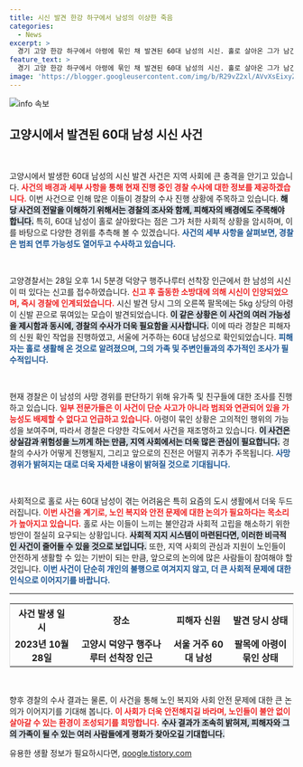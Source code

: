```yaml
---
title: 시신 발견 한강 하구에서 남성의 이상한 죽음
categories:
  - News
excerpt: >
  경기 고양 한강 하구에서 아령에 묶인 채 발견된 60대 남성의 시신. 홀로 살아온 그가 남긴 의문과 함께 경찰이 수사에 나섰다. 범죄의 그림자가 드리운 이 사건의 진실은 무엇일까?
feature_text: >
  경기 고양 한강 하구에서 아령에 묶인 채 발견된 60대 남성의 시신. 홀로 살아온 그가 남긴 의문과 함께 경찰이 수사에 나섰다. 범죄의 그림자가 드리운 이 사건의 진실은 무엇일까?
image: 'https://blogger.googleusercontent.com/img/b/R29vZ2xl/AVvXsEixyZcFfHzMRdzZMjFBmAUKJYCLCGyLL1o632UiGVXcaFdKo_bkvkuCioo0uUKlGfBVcT3P84aROyZIXSBEx3Aw5nCQ3pTgDom1WDC4m8eifvWiAmWEEVb4x6G_l8C0QH225ldMjyaFvpxGEBGNO37VmDTDMHGhJPq73UglMfDca1-0aw/s1600/blogspot.png'
---
```


<p><img src="https://blogger.googleusercontent.com/img/b/R29vZ2xl/AVvXsEixyZcFfHzMRdzZMjFBmAUKJYCLCGyLL1o632UiGVXcaFdKo_bkvkuCioo0uUKlGfBVcT3P84aROyZIXSBEx3Aw5nCQ3pTgDom1WDC4m8eifvWiAmWEEVb4x6G_l8C0QH225ldMjyaFvpxGEBGNO37VmDTDMHGhJPq73UglMfDca1-0aw/s1600/blogspot.png" alt="info 속보" /></p>

<h2 data-ke-size="size26">고양시에서 발견된 60대 남성 시신 사건</h2>

<p data-ke-size="size16">&nbsp;</p>

<p>고양시에서 발생한 60대 남성의 시신 발견 사건은 지역 사회에 큰 충격을 안기고 있습니다. <b><span style="color: #ee2323;">사건의 배경과 세부 사항을 통해 현재 진행 중인 경찰 수사에 대한 정보를 제공하겠습니다.</span></b> 이번 사건으로 인해 많은 이들이 경찰의 수사 진행 상황에 주목하고 있습니다. <b><span style="background-color: #21538527;">해당 사건의 전말을 이해하기 위해서는 경찰의 조사와 함께, 피해자의 배경에도 주목해야 합니다.</span></b> 특히, 60대 남성이 홀로 살아왔다는 점은 그가 처한 사회적 상황을 암시하며, 이를 바탕으로 다양한 경위를 추측해 볼 수 있겠습니다. <b><span style="color: #1a5490;">사건의 세부 사항을 살펴보면, 경찰은 범죄 연루 가능성도 열어두고 수사하고 있습니다.</span></b></p>

<p data-ke-size="size16">&nbsp;</p>

<p>고양경찰서는 28일 오후 1시 5분경 덕양구 행주나루터 선착장 인근에서 한 남성의 시신이 떠 있다는 신고를 접수하였습니다. <b><span style="color: #ee2323;">신고 후 출동한 소방대에 의해 시신이 인양되었으며, 즉시 경찰에 인계되었습니다.</span></b> 시신 발견 당시 그의 오른쪽 팔목에는 5kg 상당의 아령이 신발 끈으로 묶여있는 모습이 발견되었습니다. <b><span style="background-color: #21538527;">이 같은 상황은 이 사건의 여러 가능성을 제시함과 동시에, 경찰의 수사가 더욱 필요함을 시사합니다.</span></b> 이에 따라 경찰은 피해자의 신원 확인 작업을 진행하였고, 서울에 거주하는 60대 남성으로 확인되었습니다. <b><span style="color: #1a5490;">피해자는 홀로 생활해 온 것으로 알려졌으며, 그의 가족 및 주변인들과의 추가적인 조사가 필수적입니다.</span></b></p>

<p data-ke-size="size16">&nbsp;</p>

<p>현재 경찰은 이 남성의 사망 경위를 판단하기 위해 유가족 및 친구들에 대한 조사를 진행하고 있습니다. <b><span style="color: #ee2323;">일부 전문가들은 이 사건이 단순 사고가 아니라 범죄와 연관되어 있을 가능성도 배제할 수 없다고 언급하고 있습니다.</span></b> 아령이 묶인 상황은 고의적인 행위의 가능성을 보여주며, 따라서 경찰은 다양한 각도에서 사건을 재조명하고 있습니다. <b><span style="background-color: #21538527;">이 사건은 상실감과 위험성을 느끼게 하는 만큼, 지역 사회에서는 더욱 많은 관심이 필요합니다.</span></b> 경찰의 수사가 어떻게 진행될지, 그리고 앞으로의 진전은 어떨지 귀추가 주목됩니다. <b><span style="color: #1a5490;">사망 경위가 밝혀지는 대로 더욱 자세한 내용이 밝혀질 것으로 기대됩니다.</span></b></p>

<p data-ke-size="size16">&nbsp;</p>

<p>사회적으로 홀로 사는 60대 남성이 겪는 어려움은 특히 요즘의 도시 생활에서 더욱 두드러집니다. <b><span style="color: #ee2323;">이번 사건을 계기로, 노인 복지와 안전 문제에 대한 논의가 필요하다는 목소리가 높아지고 있습니다.</span></b> 홀로 사는 이들이 느끼는 불안감과 사회적 고립을 해소하기 위한 방안이 절실히 요구되는 상황입니다. <b><span style="background-color: #21538527;">사회적 지지 시스템이 마련된다면, 이러한 비극적인 사건이 줄어들 수 있을 것으로 보입니다.</span></b> 또한, 지역 사회의 관심과 지원이 노인들이 안전하게 생활할 수 있는 기반이 되는 만큼, 앞으로의 논의에 많은 사람들이 참여해야 할 것입니다. <b><span style="color: #1a5490;">이번 사건이 단순히 개인의 불행으로 여겨지지 않고, 더 큰 사회적 문제에 대한 인식으로 이어지기를 바랍니다.</span></b></p>

<hr />

<table style="width:100%; border:1px solid #dddddd;">
  <tr>
    <th style="text-align: center; height: 35px;">사건 발생 일시</th>
    <th style="text-align: center; height: 35px;">장소</th>
    <th style="text-align: center; height: 35px;">피해자 신원</th>
    <th style="text-align: center; height: 35px;">발견 당시 상태</th>
  </tr>
  <tr>
    <td style="text-align: center; height: 17px;"><b>2023년 10월 28일</b></td>
    <td style="text-align: center; height: 17px;"><b>고양시 덕양구 행주나루터 선착장 인근</b></td>
    <td style="text-align: center; height: 17px;"><b>서울 거주 60대 남성</b></td>
    <td style="text-align: center; height: 17px;"><b>팔목에 아령이 묶인 상태</b></td>
  </tr>
</table>

<p data-ke-size="size16">&nbsp;</p>

<p>향후 경찰의 수사 결과는 물론, 이 사건을 통해 노인 복지와 사회 안전 문제에 대한 큰 논의가 이어지기를 기대해 봅니다. <b><span style="color: #ee2323;">이 사회가 더욱 안전해지길 바라며, 노인들이 불안 없이 살아갈 수 있는 환경이 조성되기를 희망합니다.</span></b> <b><span style="background-color: #21538527;">수사 결과가 조속히 밝혀져, 피해자와 그의 가족이 될 수 있는 여러 사람들에게 평화가 찾아오길 기대합니다.</span></b> </p>
유용한 생활 정보가 필요하시다면, <a href="https://qoogle.tistory.com" rel="dofollow">qoogle.tistory.com</a>


